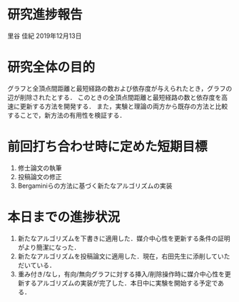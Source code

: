 研究進捗報告
================
里谷 佳紀
2019年12月13日







# 研究全体の目的

グラフと全頂点間距離と最短経路の数および依存度が与えられたとき，グラフの辺が削除されたとする．
このときの全頂点間距離と最短経路の数と依存度を高速に更新する方法を開発する．
また，実験と理論の両方から既存の方法と比較することで，新方法の有用性を検証する．

# 前回打ち合わせ時に定めた短期目標

1.  修士論文の執筆
2.  投稿論文の修正
3.  Bergaminiらの方法に基づく新たなアルゴリズムの実装

# 本日までの進捗状況

1.  新たなアルゴリズムを下書きに適用した．媒介中心性を更新する条件の証明がより簡潔になった．
2.  新たなアルゴリズムを投稿論文に適用した．現在，右田先生に添削していただいている．
3.  重み付き/なし，有向/無向グラフに対する挿入/削除操作時に媒介中心性を更新するアルゴリズムの実装が完了した．本日中に実験を開始する予定である．
